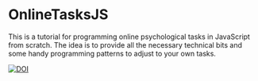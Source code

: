# OnlineTasksJS
This is a tutorial for programming online psychological tasks in JavaScript from scratch. The idea is to provide all the necessary technical bits and some handy programming patterns to adjust to your own tasks.

[![DOI](https://zenodo.org/badge/252790918.svg)](https://zenodo.org/badge/latestdoi/252790918)

